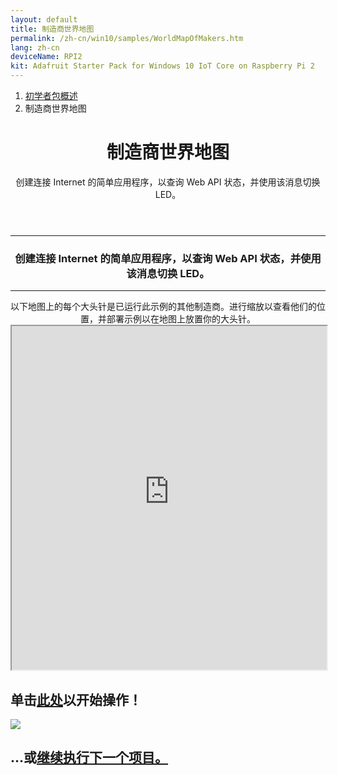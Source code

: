 ```yaml
---
layout: default
title: 制造商世界地图
permalink: /zh-cn/win10/samples/WorldMapOfMakers.htm
lang: zh-cn
deviceName: RPI2
kit: Adafruit Starter Pack for Windows 10 IoT Core on Raspberry Pi 2
---
```


<div class="row">
  <div class="col-xs-24">
    <ol class="breadcrumb">
      <li><a href="{{site.baseurl}}/{{page.lang}}/AdafruitMakerKit.htm">初学者包概述</a></li>
      <li class="active">制造商世界地图</li>
    </ol>
    <header class="page-title-header">
      <h1 class="page-title">制造商世界地图</h1>
      <div class="page-subtitle">创建连接 Internet 的简单应用程序，以查询 Web API 状态，并使用该消息切换 LED。</div>
    </header>
  </div>
</div>

<hr/>

<div class="row">
  <div class="col-xs-24">
    <center>
      <h3>创建连接 Internet 的简单应用程序，以查询 Web API 状态，并使用该消息切换 LED。</h3>
      <hr />
      以下地图上的每个大头针是已运行此示例的其他制造商。进行缩放以查看他们的位置，并部署示例以在地图上放置你的大头针。
    </center>
  </div>
</div>

<iframe class="maker-kit" src="https://adafruitsample.azurewebsites.net/cardViewer?lesson=201" width="100%" height="550px" scrolling="no"></iframe>

<div class="row projectRow">
  <div class="col-md-12 col-xs-24">
    <h2 class="text-center thin-header">单击<a target="_blank" href="https://www.hackster.io/windows-iot/internet-connected-led">此处</a>以开始操作！</h2>
  </div>
  <div class="col-md-12 col-xs-24">
    <img src="{{site.baseurl}}/Resources/images/AdafruitStarterPack/WebBlinkyNoMap.jpg">
  </div>
</div>
<div class="row lineTop">
  <div class="col-md-12 col-md-offset-12 col-xs-24 text-right">
    <h2 class="thin-header">...或<a href="{{site.baseurl}}/{{page.lang}}/win10/samples/BrightOrNot.htm">继续执行下一个项目。</a></h2>
  </div>
</div>
